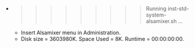 * >>>>>>>>> Running inst-std-system-alsamixer.sh ...
  * Insert Alsamixer menu in Administration.
  * Disk size = 3603980K. Space Used = 8K. Runtime = 00:00:00:00.
